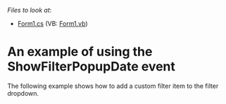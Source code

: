 <!-- default file list -->
*Files to look at*:

* [Form1.cs](./CS/ShowFilterPopupDate/Form1.cs) (VB: [Form1.vb](./VB/ShowFilterPopupDate/Form1.vb))
<!-- default file list end -->
# An example of using the ShowFilterPopupDate event


<p>The following example shows how to add a custom filter item to the filter dropdown.</p>

<br/>


